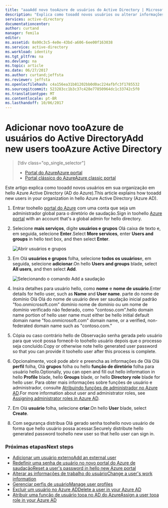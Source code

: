 ```yaml
---
title: "aaaAdd novo tooAzure de usuários do Active Directory | Microsoft Docs"
description: "Explica como tooadd novos usuários ou alterar informações de usuário no Active Directory do Azure."
services: active-directory
documentationcenter: 
author: curtand
manager: femila
editor: 
ms.assetid: 0a90c3c5-4e0e-43bd-a606-6ee00f163038
ms.service: active-directory
ms.workload: identity
ms.tgt_pltfrm: na
ms.devlang: na
ms.topic: article
ms.date: 06/27/2017
ms.author: curtand;jeffsta
ms.reviewer: jeffsta
ms.openlocfilehash: c4a156ea31b81202bb0d0ac224afbfc3f1785532
ms.sourcegitcommit: 523283cc1b3c37c428e77850964dc1c33742c5f0
ms.translationtype: MT
ms.contentlocale: pt-BR
ms.lasthandoff: 10/06/2017
---
```

# <a name="add-new-users-tooazure-active-directory"></a><span data-ttu-id="eb7d5-103">Adicionar novo tooAzure de usuários do Active Directory</span><span class="sxs-lookup"><span data-stu-id="eb7d5-103">Add new users tooAzure Active Directory</span></span>
> [!div class="op_single_selector"]
> * [<span data-ttu-id="eb7d5-104">Portal do Azure</span><span class="sxs-lookup"><span data-stu-id="eb7d5-104">Azure portal</span></span>](active-directory-users-create-azure-portal.md)
> * [<span data-ttu-id="eb7d5-105">Portal clássico do Azure</span><span class="sxs-lookup"><span data-stu-id="eb7d5-105">Azure classic portal</span></span>](active-directory-create-users.md)
>
>

<span data-ttu-id="eb7d5-106">Este artigo explica como tooadd novos usuários em sua organização em hello Azure Active Directory (AD do Azure).</span><span class="sxs-lookup"><span data-stu-id="eb7d5-106">This article explains how tooadd new users in your organization in hello Azure Active Directory (Azure AD).</span></span> 

1. <span data-ttu-id="eb7d5-107">Entrar toohello [portal do Azure](https://portal.azure.com) com uma conta que seja um administrador global para o diretório de saudação.</span><span class="sxs-lookup"><span data-stu-id="eb7d5-107">Sign in toohello [Azure portal](https://portal.azure.com) with an account that's a global admin for hello directory.</span></span>
2. <span data-ttu-id="eb7d5-108">Selecione **mais serviços**, digite **usuários e grupos** Olá caixa de texto e, em seguida, selecione **Enter**.</span><span class="sxs-lookup"><span data-stu-id="eb7d5-108">Select **More services**, enter **Users and groups** in hello text box, and then select **Enter**.</span></span>

   ![Abrir usuários e grupos](./media/active-directory-users-create-azure-portal/create-users-user-management.png)
3. <span data-ttu-id="eb7d5-110">Em Olá **usuários e grupos** folha, selecione **todos os usuários**e, em seguida, selecione **adicionar**.</span><span class="sxs-lookup"><span data-stu-id="eb7d5-110">On hello **Users and groups** blade, select **All users**, and then select **Add**.</span></span>

   ![Selecionando o comando Add a saudação](./media/active-directory-users-create-azure-portal/create-users-add-command.png)
4. <span data-ttu-id="eb7d5-112">Insira detalhes para usuário hello, como **nome** e **nome de usuário**.</span><span class="sxs-lookup"><span data-stu-id="eb7d5-112">Enter details for hello user, such as **Name** and **User name**.</span></span> <span data-ttu-id="eb7d5-113">parte do nome de domínio Olá Olá do nome de usuário deve ser saudação inicial padrão "foo.onmicrosoft.com" domínio nome de domínio ou um nome de domínio verificado não federado, como "contoso.com".</span><span class="sxs-lookup"><span data-stu-id="eb7d5-113">hello domain name portion of hello user name must either be hello initial default domain name "foo.onmicrosoft.com" domain name, or a verified, non-federated domain name such as "contoso.com."</span></span>
5. <span data-ttu-id="eb7d5-114">Cópia ou caso contrário hello de Observação senha gerada pelo usuário para que você possa fornecê-lo toohello usuário depois que o processo seja concluído.</span><span class="sxs-lookup"><span data-stu-id="eb7d5-114">Copy or otherwise note hello generated user password so that you can provide it toohello user after this process is complete.</span></span>
6. <span data-ttu-id="eb7d5-115">Opcionalmente, você pode abrir e preencha as informações de Olá Olá **perfil** folha, Olá **grupos** folha ou hello **função de diretório** folha para usuário hello.</span><span class="sxs-lookup"><span data-stu-id="eb7d5-115">Optionally, you can open and fill out hello information in hello **Profile** blade, hello **Groups** blade, or hello **Directory role** blade for hello user.</span></span> <span data-ttu-id="eb7d5-116">Para obter mais informações sobre funções de usuário e administrador, consulte [Atribuindo funções de administrador no Azure AD](active-directory-assign-admin-roles.md).</span><span class="sxs-lookup"><span data-stu-id="eb7d5-116">For more information about user and administrator roles, see [Assigning administrator roles in Azure AD](active-directory-assign-admin-roles.md).</span></span>
7. <span data-ttu-id="eb7d5-117">Em Olá **usuário** folha, selecione **criar**.</span><span class="sxs-lookup"><span data-stu-id="eb7d5-117">On hello **User** blade, select **Create**.</span></span>
8. <span data-ttu-id="eb7d5-118">Com segurança distribua Olá gerado senha toohello novo usuário de forma que hello usuário possa acessar.</span><span class="sxs-lookup"><span data-stu-id="eb7d5-118">Securely distribute hello generated password toohello new user so that hello user can sign in.</span></span>

### <a name="next-steps"></a><span data-ttu-id="eb7d5-119">Próximas etapas</span><span class="sxs-lookup"><span data-stu-id="eb7d5-119">Next steps</span></span>
* [<span data-ttu-id="eb7d5-120">Adicionar um usuário externo</span><span class="sxs-lookup"><span data-stu-id="eb7d5-120">Add an external user</span></span>](active-directory-users-create-external-azure-portal.md)
* [<span data-ttu-id="eb7d5-121">Redefinir uma senha de usuário no novo portal do Azure de saudação</span><span class="sxs-lookup"><span data-stu-id="eb7d5-121">Reset a user's password in hello new Azure portal</span></span>](active-directory-users-reset-password-azure-portal.md)
* [<span data-ttu-id="eb7d5-122">Alterar as informações de trabalho do usuário</span><span class="sxs-lookup"><span data-stu-id="eb7d5-122">Change a user's work information</span></span>](active-directory-users-work-info-azure-portal.md)
* [<span data-ttu-id="eb7d5-123">Gerenciar perfis de usuário</span><span class="sxs-lookup"><span data-stu-id="eb7d5-123">Manage user profiles</span></span>](active-directory-users-profile-azure-portal.md)
* [<span data-ttu-id="eb7d5-124">Excluir um usuário no Azure AD</span><span class="sxs-lookup"><span data-stu-id="eb7d5-124">Delete a user in your Azure AD</span></span>](active-directory-users-delete-user-azure-portal.md)
* [<span data-ttu-id="eb7d5-125">Atribuir uma função de usuário tooa no AD do Azure</span><span class="sxs-lookup"><span data-stu-id="eb7d5-125">Assign a user tooa role in your Azure AD</span></span>](active-directory-users-assign-role-azure-portal.md)
